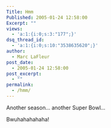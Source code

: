 ```yaml
---
Title: Hmm
Published: 2005-01-24 12:58:00
Excerpt: ""
views:
  - 'a:1:{i:0;s:3:"177";}'
dsq_thread_id:
  - 'a:1:{i:0;s:10:"3538635620";}'
author:
  - Marc LaFleur
post_date:
  - 2005-01-24 12:58:00
post_excerpt:
  - ""
permalink:
  - /hmm/
---
```

<p>Another season... another Super Bowl... </p> <p>Bwuhahahahaha!</p> <p>&nbsp;</p>